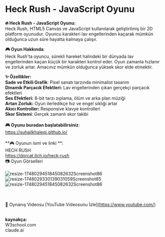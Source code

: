 # Heck Rush - **JavaScript Oyunu**

**🔥 Heck Rush - JavaScript Oyunu:<br>**
Heck Rush, HTML5 Canvas ve JavaScript kullanılarak geliştirilmiş bir 2D platform oyunudur. Oyuncu karakteri lav engellerinden kaçarak mümkün olduğunca uzun süre hayatta kalmaya çalışır.<br>

**🎮 Oyun Hakkında**:<br>
Heck Rush'ta oyuncu, sürekli hareket halindeki bir dünyada lav engellerinden kaçan küçük bir karakteri kontrol eder. Oyun zamanla hızlanır ve zorluk artar. Amacınız mümkün olduğunca yüksek skor elde etmektir.<br>



**✨ Özellikler:<br>**
**Sade ve Etkili Grafik**: Pixel sanatı tarzında minimalist tasarım<br>
**Dinamik Parçacık Efektleri:** Lav engellerinden çıkan gerçekçi parçacık efektleri<br>
**Ses Efektleri:** 8-bit tarzı zıplama, ölüm ve arka plan müziği<br>
**Artan Zorluk:** Oyun ilerledikçe hız ve engel sıklığı artar<br>
**Akıcı Kontroller:** Responsive klavye kontrolleri<br>
**Skor Sistemi**: Gerçek zamanlı skor takibi<br><br>
**🎮 Oyunu buradan başlatabilirsiniz**:<br>
https://suhailkhaleqi.github.io/<br><br>
**🎮 Oyunun ismi ve linki **:<br>
HECH RUSH<br>
https://dorcat.itch.io/heck-rush<br>
📷 Oyun Görselleri<br><br>
![resize-1748029451845082632Screenshot86](https://github.com/user-attachments/assets/02f50d6b-900b-4d9d-8ce8-b9dd92e3d835)<br>
![resize-1748029330139031059Screenshot85](https://github.com/user-attachments/assets/3ce6a808-c0ac-4d32-8f9d-7285ceabedc5)<br>
![resize-1748029451845082632Screenshot86](https://github.com/user-attachments/assets/cdc96108-3d84-4b01-9f2d-f0bbc4f1dbd4)<br>

<br><br>
🎥 Oynanış Videosu
[YouTube Videosunu İzle][(https://www.youtube.com/)](https://youtu.be/V6RCO3Gf-hk?si=FLw9GocnxxBRMZ2D)
<br><br>

**kaynakça:**<br>
W3school.com<br>
claude.ai<br>

